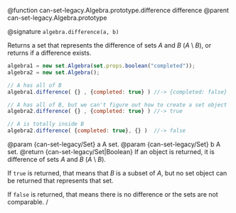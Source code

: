 
@function can-set-legacy.Algebra.prototype.difference difference
@parent can-set-legacy.Algebra.prototype

@signature `algebra.difference(a, b)`

Returns a set that represents the difference of sets _A_ and _B_ (_A_ \ _B_), or
returns if a difference exists.

```js
algebra1 = new set.Algebra(set.props.boolean("completed"));
algebra2 = new set.Algebra();

// A has all of B
algebra1.difference( {} , {completed: true} ) //-> {completed: false}

// A has all of B, but we can't figure out how to create a set object
algebra2.difference( {} , {completed: true} ) //-> true

// A is totally inside B
algebra2.difference( {completed: true}, {} )  //-> false
```

  @param  {can-set-legacy/Set} a A set.
  @param  {can-set-legacy/Set} b A set.
  @return {can-set-legacy/Set|Boolean} If an object is returned, it is difference of sets _A_ and _B_ (_A_ \ _B_).

  If `true` is returned, that means that _B_ is a subset of _A_, but no set object
  can be returned that represents that set.

  If `false` is returned, that means there is no difference or the sets are not comparable.
/
